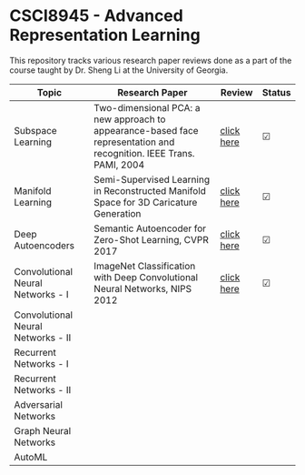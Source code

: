 # CSCI8945 - Advanced Representation Learning

This repository tracks various research paper reviews done as a part of the course taught by Dr. Sheng Li at the University of Georgia.


| Topic                             | Research Paper                     | Review  | Status |
|-----------------------------------|------------------------------------|--------------|--------|
| Subspace Learning                 | Two-dimensional PCA: a new approach to appearance-based face representation and recognition. IEEE Trans. PAMI, 2004 |[click here](https://github.com/aashishyadavally/CSCI8945-Advanced-Representation-Learning-FA19/blob/master/Paper%20Reviews/1_Subspace_Learning.pdf)|&#x2611;|
| Manifold Learning                 | Semi-Supervised Learning in Reconstructed Manifold Space for 3D Caricature Generation |[click here](https://github.com/aashishyadavally/CSCI8945-Advanced-Representation-Learning-FA19/blob/master/Paper%20Reviews/2_Manifold_Learning.pdf)|&#x2611;|         
|Deep Autoencoders                  | Semantic Autoencoder for Zero-Shot Learning, CVPR 2017 |[click here](https://github.com/aashishyadavally/CSCI8945-Advanced-Representation-Learning-FA19/blob/master/Paper%20Reviews/3_Deep_Autoencoders.pdf) |&#x2611;|         
| Convolutional Neural Networks - I     | ImageNet Classification with Deep Convolutional Neural Networks, NIPS 2012 |[click here](https://github.com/aashishyadavally/CSCI8945-Advanced-Representation-Learning-FA19/blob/master/Paper%20Reviews/4_CNN.pdf)              |&#x2611;|         
| Convolutional Neural Networks - II |                         |              |        |
| Recurrent Networks - I            |               |              |        |
| Recurrent Networks - II           |                  |              |        |
| Adversarial Networks              |                        |              |        |
| Graph Neural Networks             |          |              |        |
| AutoML                            |   |              |        |
